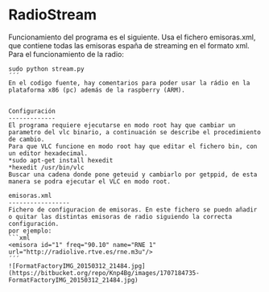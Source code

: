 RadioStream
==========
Funcionamiento del programa es el siguiente. 
Usa el fichero emisoras.xml, que contiene todas las emisoras españa de streaming en el formato xml. 
Para el funcionamiento de la radio:
```shell
sudo python stream.py
´´´
En el codigo fuente, hay comentarios para poder usar la rádio en la plataforma x86 (pc) además de la raspberry (ARM).


Configuración
-------------
El programa requiere ejecutarse en modo root hay que cambiar un parametro del vlc binario, a continuación se describe el procedimiento de cambio.
Para que VLC funcione en modo root hay que editar el fichero bin, con un editor hexadecimal.
*sudo apt-get install hexedit
*hexedit /usr/bin/vlc
Buscar una cadena donde pone geteuid y cambiarlo por getppid, de esta manera se podra ejecutar el VLC en modo root.

emisoras.xml 
-----------------
Fichero de configuracion de emisoras. En este fichero se puedn añadir o quitar las distintas emisoras de radio siguiendo la correcta configuración.
por ejemplo:
```xml
<emisora id="1" freq="90.10" name="RNE 1" url="http://radiolive.rtve.es/rne.m3u"/>
´´´
![FormatFactoryIMG_20150312_21484.jpg](https://bitbucket.org/repo/Knp4Bg/images/1707184735-FormatFactoryIMG_20150312_21484.jpg)